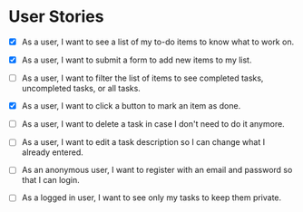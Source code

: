 # User Stories

- [X] As a user, I want to see a list of my to-do items to know what to work on.
- [X] As a user, I want to submit a form to add new items to my list.
- [ ] As a user, I want to filter the list of items to see completed tasks, uncompleted tasks, or all tasks.
- [X] As a user, I want to click a button to mark an item as done.
- [ ] As a user, I want to delete a task in case I don't need to do it anymore.
- [ ] As a user, I want to edit a task description so I can change what I already entered.
- [ ] As an anonymous user, I want to register with an email and password so that I can login.
- [ ] As a logged in user, I want to see only my tasks to keep them private.

